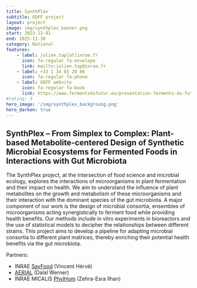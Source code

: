```yaml
---
title: SynthPlex
subtitle: GDFF project
layout: project
image: img/synthplex_banner.png
start: 2023-12-01
end: 2025-11-30
category: National
features:
    - label: julien.tap[at]inrae.fr
      icon: fa-regular fa-envelope
      link: mailto:julien.tap@inrae.fr
    - label: +33 1 34 65 20 06
      icon: fa-regular fa-phone
    - label: GDFF website
      icon: fa-regular fa-book
      link: https://www.fermentsdufutur.eu/presentation-ferments-du-futur/
#rating: 3
hero_image: '/img/synthplex_backgroung.png'
hero_darken: true
---
```


## SynthPlex – From Simplex to Complex: Plant-based Metabolite-centered Design of Synthetic Microbial Ecosystems for Fermented Foods in Interactions with Gut Microbiota

The SynthPlex project, at the intersection of food science and microbial ecology, explores the interactions of microorganisms in plant fermentation and their impact on health. We aim to understand the influence of plant metabolites on the growth and metabolism of these microorganisms and their interaction with the dominant species of the gut microbiota. A major component of our work is the design of microbial consortia, ensembles of microorganisms acting synergistically to ferment food while providing health benefits. Our methods include in vitro experiments in bioreactors and the use of statistical models to decipher the relationships between different strains. This project aims to develop a pipeline for adapting microbial consortia to different plant matrices, thereby enriching their potential health benefits via the gut microbiota.


Partners:

- INRAE [SayFood](https://www6.versailles-grignon.inrae.fr/umr-sayfood) (Vincent Hérvé)
- [AERIAL](https://aerial-crt.com/equipe/) (Dalal Werner)
- INRAE MICALIS [PhylHom](http://phylhom.micalis.fr) (Zehra-Esra Ilhan)


